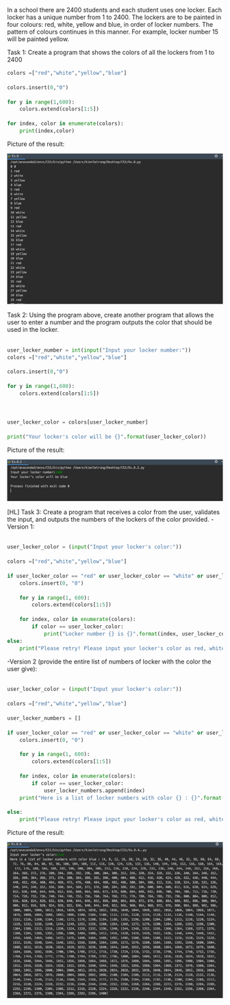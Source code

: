 In a school there are 2400 students and each student uses one locker. Each locker has a unique number from 1 to 2400. The lockers are to be painted in four colours:
red, white, yellow and blue, in order of locker numbers.
The pattern of colours continues in this manner. For example, locker number 15 will be painted yellow.

Task 1: Create a program that shows the colors of all the lockers from 1 to 2400
```.py
colors =["red","white","yellow","blue"]

colors.insert(0,"0")

for y in range(1,600):
    colors.extend(colors[1:5])

for index, color in enumerate(colors):
    print(index,color)

```

Picture of the result:

![](Screen%20Shot%200002-09-18%20at%2010.52.08%20AM.png)

Task 2: Using the program above, create another program that allows the user to enter a number and the program outputs the color that should be used in the locker.
```.py

user_locker_number = int(input("Input your locker number:"))
colors =["red","white","yellow","blue"]

colors.insert(0,"0")

for y in range(1,600):
    colors.extend(colors[1:5])



user_locker_color = colors[user_locker_number]

print("Your locker's color will be {}".format(user_locker_color))

```

Picture of the result:

![](Screen%20Shot%200002-09-18%20at%2010.51.04%20AM.png)

[HL] Task 3: Create a program that receives a color from the user, validates the input,  and outputs the numbers of the lockers of the color provided. 
-Version 1:
```.py

user_locker_color = (input("Input your locker's color:"))

colors =["red","white","yellow","blue"]

if user_locker_color == "red" or user_locker_color == "white" or user_locker_color == "yellow" or user_locker_color == "blue":
    colors.insert(0, "0")

    for y in range(1, 600):
        colors.extend(colors[1:5])

    for index, color in enumerate(colors):
        if color == user_locker_color:
            print("Locker number {} is {}".format(index, user_locker_color))
else:
    print("Please retry! Please input your locker's color as red, white, yellow, or blue")

```
-Version 2 (provide the entire list of numbers of locker with the color the user give):
```.py

user_locker_color = (input("Input your locker's color:"))

colors =["red","white","yellow","blue"]

user_locker_numbers = []

if user_locker_color == "red" or user_locker_color == "white" or user_locker_color == "yellow" or user_locker_color == "blue":
    colors.insert(0, "0")

    for y in range(1, 600):
        colors.extend(colors[1:5])

    for index, color in enumerate(colors):
        if color == user_locker_color:
            user_locker_numbers.append(index)
    print("Here is a list of locker numbers with color {} : {}".format(user_locker_color,user_locker_numbers))

else:
    print("Please retry! Please input your locker's color as red, white, yellow, or blue")

```

Picture of the result:

![](Screen%20Shot%200002-09-18%20at%2010.48.32%20AM.png)

